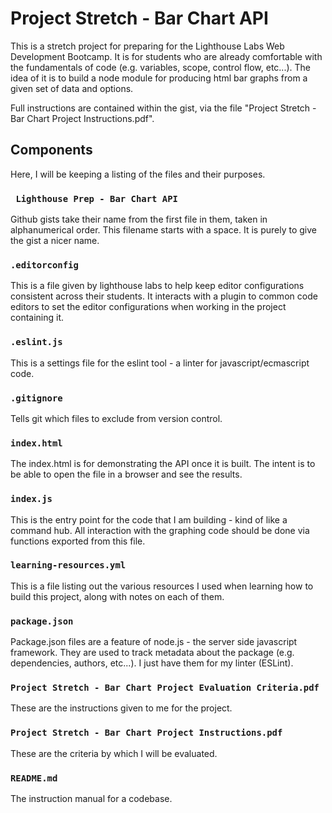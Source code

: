 # Project Stretch - Bar Chart API

This is a stretch project for preparing for the Lighthouse Labs Web Development
Bootcamp. It is for students who are already comfortable with the fundamentals
of code (e.g. variables, scope, control flow, etc...). The idea of it is to build
a node module for producing html bar graphs from a given set of data and options.

Full instructions are contained within the gist, via the file "Project Stretch -
 Bar Chart Project Instructions.pdf".

## Components
Here, I will be keeping a listing of the files and their purposes.

### ` Lighthouse Prep - Bar Chart API`
Github gists take their name from the first file in them, taken in alphanumerical
order. This filename starts with a space. It is purely to give the gist a nicer name.

### `.editorconfig`
This is a file given by lighthouse labs to help keep editor configurations consistent
across their students. It interacts with a plugin to common code editors to set the
editor configurations when working in the project containing it.

### `.eslint.js`
This is a settings file for the eslint tool - a linter for javascript/ecmascript
code.

### `.gitignore`
Tells git which files to exclude from version control.

### `index.html`
The index.html is for demonstrating the API once it is built. The intent is to be
able to open the file in a browser and see the results.

### `index.js`
This is the entry point for the code that I am building - kind of like a command
hub. All interaction with the graphing code should be done via functions exported
from this file.

### `learning-resources.yml`
This is a file listing out the various resources I used when learning how to build
this project, along with notes on each of them.

### `package.json`
Package.json files are a feature of node.js - the server side javascript framework.
They are used to track metadata about the package (e.g. dependencies, authors, etc...).
I just have them for my linter (ESLint).

### `Project Stretch - Bar Chart Project Evaluation Criteria.pdf`
These are the instructions given to me for the project.

### `Project Stretch - Bar Chart Project Instructions.pdf`
These are the criteria by which I will be evaluated.

### `README.md`
The instruction manual for a codebase.
